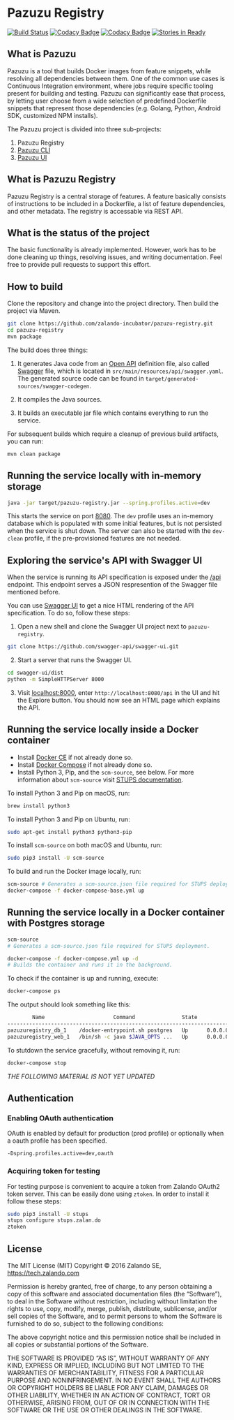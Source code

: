 # Pazuzu Registry

[![Build Status](https://travis-ci.org/zalando-incubator/pazuzu-registry.svg?branch=master)](https://travis-ci.org/zalando-incubator/pazuzu-registry)
[![Codacy Badge](https://api.codacy.com/project/badge/grade/018a3e5ab4bc4888aa785aa736e0aa6e)](https://www.codacy.com/app/pgronkiewicz/pazuzu-registry)
[![Codacy Badge](https://api.codacy.com/project/badge/coverage/018a3e5ab4bc4888aa785aa736e0aa6e)](https://www.codacy.com/app/Pazuzu/pazuzu-registry)
[![Stories in Ready](https://badge.waffle.io/zalando-incubator/pazuzu-registry.png?label=ready&title=Ready)](http://waffle.io/zalando-incubator/pazuzu-registry)

## What is Pazuzu

Pazuzu is a tool that builds Docker images from feature snippets, while resolving all dependencies between them. One of the common use cases is Continuous Integration environment, where jobs require specific tooling present for building and testing. Pazuzu can significantly ease that process, by letting user choose from a wide selection of predefined Dockerfile snippets that represent those dependencies (e.g. Golang, Python, Android SDK, customized NPM installs).

The Pazuzu project is divided into three sub-projects:

1. Pazuzu Registry
2. [Pazuzu CLI](https://github.com/zalando-incubator/pazuzu)
3. [Pazuzu UI](https://github.com/zalando-incubator/pazuzu-ui)

## What is Pazuzu Registry

Pazuzu Registry is a central storage of features. A feature basically consists of instructions to be included in a Dockerfile, a list of feature dependencies, and other metadata. The registry is accessable via REST API.

## What is the status of the project

The basic functionality is already implemented. However, work has to be done cleaning up things, resolving issues, and writing documentation. Feel free to provide pull requests to support this effort.

## How to build

Clone the repository and change into the project directory. Then build the project via Maven.

```bash
git clone https://github.com/zalando-incubator/pazuzu-registry.git
cd pazuzu-registry
mvn package
```

The build does three things:

1. It generates Java code from an [Open API](https://www.openapis.org/) definition file, also called [Swagger](http://swagger.io/) file, which is located in `src/main/resources/api/swagger.yaml`. The generated source code can be found in `target/generated-sources/swagger-codegen`.

2. It compiles the Java sources.

3. It builds an executable jar file which contains everything to run the service.

For subsequent builds which require a cleanup of previous build artifacts, you can run:

```bash
mvn clean package
```

## Running the service locally with in-memory storage

```bash
java -jar target/pazuzu-registry.jar --spring.profiles.active=dev
```

This starts the service on port [8080](http://localhost:8080). The `dev` profile uses an in-memory database which is populated with some initial features, but is not persisted when the service is shut down. The server can also be started with the `dev-clean` profile, if the pre-provisioned features are not needed.

## Exploring the service's API with Swagger UI

When the service is running its API specification is exposed under the [/api](http://localhost:8080/api) endpoint. This endpoint serves a JSON respresention of the Swagger file mentioned before.

You can use [Swagger UI](http://swagger.io/swagger-ui/) to get a nice HTML rendering of the API specification. To do so, follow these steps:

1. Open a new shell and clone the Swagger UI project next to `pazuzu-registry`.

```bash
git clone https://github.com/swagger-api/swagger-ui.git
```

2. Start a server that runs the Swagger UI.

```bash
cd swagger-ui/dist
python -m SimpleHTTPServer 8000
```

3. Visit [localhost:8000](http://localhost:8080), enter `http://localhost:8080/api` in the UI and hit the Explore button. You should now see an HTML page which explains the API.

## Running the service locally inside a Docker container

* Install [Docker CE](https://docs.docker.com/engine/installation/) if not already done so.
* Install [Docker Compose](https://docs.docker.com/compose/install/) if not already done so.
* Install Python 3, Pip, and the `scm-source`, see below. For more information about `scm-source` visit [STUPS documentation](https://docs.stups.io/).

To install Python 3 and Pip on macOS, run:

```bash
brew install python3
```

To install Python 3 and Pip on Ubuntu, run:

```bash
sudo apt-get install python3 python3-pip
```

To install `scm-source` on both macOS and Ubuntu, run:

```bash
sudo pip3 install -U scm-source
```

To build and run the Docker image locally, run:

```bash
scm-source # Generates a scm-source.json file required for STUPS deployment.
docker-compose -f docker-compose-base.yml up
```

## Running the service locally in a Docker container with Postgres storage

```bash
scm-source
# Generates a scm-source.json file required for STUPS deployment.

docker-compose -f docker-compose.yml up -d
# Builds the container and runs it in the background.
```

To check if the container is up and running, execute:

```bash
docker-compose ps
```

The output should look something like this:

```bash
        Name                      Command               State           Ports
--------------------------------------------------------------------------------------
pazuzuregistry_db_1    /docker-entrypoint.sh postgres   Up      0.0.0.0:5432->5432/tcp
pazuzuregistry_web_1   /bin/sh -c java $JAVA_OPTS ...   Up      0.0.0.0:8080->8080/tcp
```

To stutdown the service gracefully, without removing it, run:

```bash
docker-compose stop
```

*THE FOLLOWING MATERIAL IS NOT YET UPDATED*

## Authentication

### Enabling OAuth authentication

OAuth is enabled by default for production (prod profile) or optionally when a oauth profile has been specified.

```
-Dspring.profiles.active=dev,oauth
```

### Acquiring token for testing

For testing purpose is convenient to acquire a token from Zalando OAuth2 token server. This can be easily done using `ztoken`. In order to install it follow these steps:

```bash
sudo pip3 install -U stups
stups configure stups.zalan.do
ztoken
```

## License

The MIT License (MIT)
Copyright © 2016 Zalando SE, https://tech.zalando.com

Permission is hereby granted, free of charge, to any person obtaining a copy
of this software and associated documentation files (the “Software”), to deal
in the Software without restriction, including without limitation the rights
to use, copy, modify, merge, publish, distribute, sublicense, and/or sell
copies of the Software, and to permit persons to whom the Software is
furnished to do so, subject to the following conditions:

The above copyright notice and this permission notice shall be included in
all copies or substantial portions of the Software.

THE SOFTWARE IS PROVIDED “AS IS”, WITHOUT WARRANTY OF ANY KIND, EXPRESS OR
IMPLIED, INCLUDING BUT NOT LIMITED TO THE WARRANTIES OF MERCHANTABILITY,
FITNESS FOR A PARTICULAR PURPOSE AND NONINFRINGEMENT. IN NO EVENT SHALL THE
AUTHORS OR COPYRIGHT HOLDERS BE LIABLE FOR ANY CLAIM, DAMAGES OR OTHER
LIABILITY, WHETHER IN AN ACTION OF CONTRACT, TORT OR OTHERWISE, ARISING FROM,
OUT OF OR IN CONNECTION WITH THE SOFTWARE OR THE USE OR OTHER DEALINGS IN
THE SOFTWARE.
